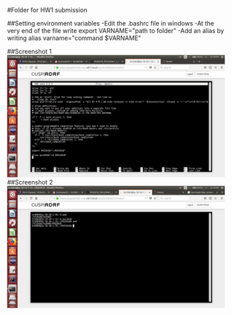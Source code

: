 #Folder for HW1 submission

##Setting environment variables
-Edit the .bashrc file in windows
-At the very end of the file write export VARNAME="path to folder"
-Add an alias by writing alias varname="command $VARNAME"

##Screenshot 1
![Image for .bashrc](Screenshot1.png)
##Screenshot 2
![Image for terminal commands](Screenshot2.png)
